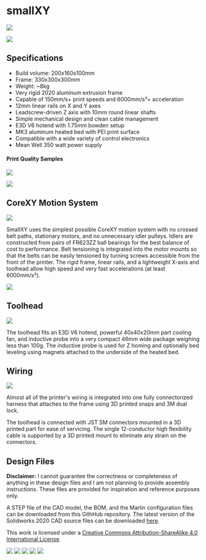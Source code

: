 # smallXY

![](img/DSCF6990.jpg)

![](img/DSCF6978.jpg)

## Specifications
* Build volume: 200x160x100mm
* Frame: 330x300x300mm
* Weight: ~8kg
* Very rigid 2020 aluminum extrusion frame
* Capable of 150mm/s+ print speeds and 6000mm/s²+ acceleration
* 12mm linear rails on X and Y axes
* Leadscrew-driven Z axis with 10mm round linear shafts
* Simple mechanical design and clean cable management
* E3D V6 hotend with 1.75mm bowden setup
* MK3 aluminum heated bed with PEI print surface
* Compatible with a wide variety of control electronics
* Mean Well 350 watt power supply

#### Print Quality Samples

![](img/sample1.jpg)

![](img/sample2.jpg)

## CoreXY Motion System

![](img/beltrouting.png)

SmallXY uses the simplest possible CoreXY motion system with no crossed belt paths, stationary motors, and no unnecessary idler pulleys. Idlers are constructed from pairs of FR623ZZ ball bearings for the best balance of cost to performance. Belt tensioning is integrated into the motor mounts so that the belts can be easily tensioned by turning screws accessible from the front of the printer. The rigid frame, linear rails, and a lightweight X-axis and toolhead allow high speed and very fast accelerations (at least 6000mm/s²).

![](img/motortensioner.png)

## Toolhead

![](img/DSCF6974.jpg)

The toolhead fits an E3D V6 hotend, powerful 40x40x20mm part cooling fan, and inductive probe into a very compact 46mm wide package weighing less than 100g. The inductive probe is used for Z homing and optionally bed leveling using magnets attached to the underside of the heated bed.

## Wiring

![](img/DSCF6918.jpg)

Almost all of the printer's wiring is integrated into one fully connectorized harness that attaches to the frame using 3D printed snaps and 3M dual lock.

The toolhead is connected with JST SM connectors mounted in a 3D printed part for ease of servicing. The single 12-conductor high flexibility cable is supported by a 3D printed mount to eliminate any strain on the connectors.

## Design Files

**Disclaimer:** I cannot guarantee the correctness or completeness of anything in these design files and I am not planning to provide assembly instructions. These files are provided for inspiration and reference purposes only.

A STEP file of the CAD model, the BOM, and the Marlin configuration files can be downloaded from this GithHub repository. The latest version of the Solidworks 2020 CAD source files can be downloaded [here](https://workbench.grabcad.com/workbench/projects/gcE4_nd5ZVmsx_kgBHyB1wqYj7J80Bo0aavsQ_ukKZb6I6#/space/gccWt96S3aIfpnmZw99CCyJWk9YLHOaTK3aYx5E1uazplE). 

This work is licensed under a [Creative Commons Attribution-ShareAlike 4.0 International License](http://creativecommons.org/licenses/by-sa/4.0/).


![](img/DSCF6911.jpg)
![](img/DSCF6912.jpg)
![](img/DSCF6979.jpg)
![](img/DSCF6982.jpg)
![](img/DSCF6981.jpg)
